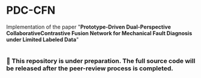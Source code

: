 # PDC-CFN

Implementation of the paper "**Prototype-Driven Dual-Perspective CollaborativeContrastive Fusion Network for Mechanical Fault Diagnosis under Limited Labeled Data**"

#

### 🚧 This repository is under preparation. The full source code will be released after the peer-review process is completed.
